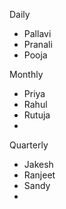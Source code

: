 Daily
- Pallavi
- Pranali
- Pooja

Monthly
- Priya
- Rahul
- Rutuja
-

Quarterly
- Jakesh
- Ranjeet
- Sandy
-
